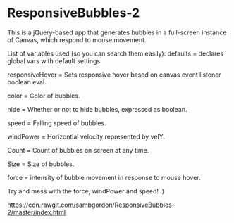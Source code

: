 # ResponsiveBubbles-2
This is a jQuery-based app that generates bubbles in a full-screen instance of Canvas, which respond to mouse movement.

List of variables used (so you can search them easily):
defaults = declares global vars with default settings.

responsiveHover = Sets responsive hover based on canvas event listener boolean eval.

color = Color of bubbles.

hide = Whether or not to hide bubbles, expressed as boolean.

speed = Falling speed of bubbles.

windPower = Horizontlal velocity represented by velY.

Count = Count of bubbles on screen at any time.

Size = Size of bubbles.

force = intensity of bubble movement in response to mouse hover.

Try and mess with the force, windPower and speed! :)

https://cdn.rawgit.com/sambgordon/ResponsiveBubbles-2/master/index.html
